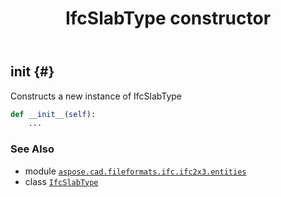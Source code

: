 ﻿---
title: IfcSlabType constructor
second_title: Aspose.CAD for Python via .NET API References
description: 
type: docs
weight: 10
url: /python-net/aspose.cad.fileformats.ifc.ifc2x3.entities/ifcslabtype/__init__/
is_root: false
---

## __init__ {#}

Constructs a new instance of IfcSlabType



```python
def __init__(self):
    ...
```





### See Also
* module [`aspose.cad.fileformats.ifc.ifc2x3.entities`](../../)
* class [`IfcSlabType`](/cad/python-net/aspose.cad.fileformats.ifc.ifc2x3.entities/ifcslabtype)
